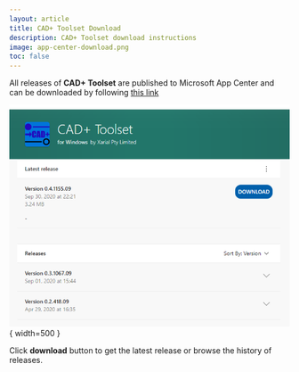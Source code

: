 ```yaml
---
layout: article
title: CAD+ Toolset Download
description: CAD+ Toolset download instructions
image: app-center-download.png
toc: false
---
```

All releases of **CAD+ Toolset** are published to Microsoft App Center and can be downloaded by following [this link](https://install.appcenter.ms/orgs/xarial/apps/cad-toolset/distribution_groups/production)

![App Center download page](app-center-download.png){ width=500 }

Click **download** button to get the latest release or browse the history of releases.
